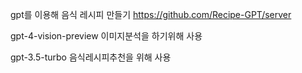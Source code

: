 gpt를 이용해 음식 레시피 만들기 https://github.com/Recipe-GPT/server

gpt-4-vision-preview 이미지분석을 하기위해 사용 

gpt-3.5-turbo 음식레시피추천을 위해 사용

